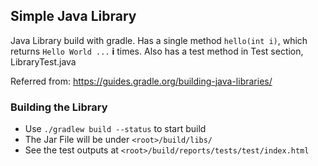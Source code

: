 ## Simple Java Library

Java Library build with gradle. Has a single method ``` hello(int i) ```, which returns ```Hello World ...``` **i** times.
Also has a test method in Test section, LibraryTest.java

Referred from: https://guides.gradle.org/building-java-libraries/

### Building the Library
+ Use ```./gradlew build --status``` to start build
+ The Jar File will be under ```<root>/build/libs/```
+ See the test outputs at ```<root>/build/reports/tests/test/index.html```